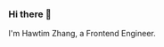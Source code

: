 ### Hi there 👋

I'm Hawtim Zhang, a Frontend Engineer.

<!-- 

### Technologies

These are some of the technologies and tools that I work with:

![HTML5](https://img.shields.io/badge/-HTML5-E34F26?style=flat-square&logo=html5&logoColor=white)
![CSS3](https://img.shields.io/badge/-CSS3-1572B6?style=flat-square&logo=css3)
![JavaScript](https://img.shields.io/badge/-JavaScript-black?style=flat-square&logo=javascript)
![TypeScript](https://img.shields.io/badge/-TypeScript-007ACC?style=flat-square&logo=typescript)
![Sass](https://img.shields.io/badge/-Sass-CC6699?style=flat-square&logo=sass&logoColor=white)
![Nodejs](https://img.shields.io/badge/-Nodejs-339933?style=flat-square&logo=Node.js&logoColor=white)
![Bootstrap](https://img.shields.io/badge/-Bootstrap-563D7C?style=flat-square&logo=bootstrap)
[![jest](https://jestjs.io/img/jest-badge.svg)](https://github.com/facebook/jest)
![Git](https://img.shields.io/badge/-Git-black?style=flat-square&logo=git)
![GitHub](https://img.shields.io/badge/-GitHub-181717?style=flat-square&logo=github)
![IntelliJ](https://img.shields.io/badge/-IntelliJ%20IDEA-black?style=flat-square&logo=intellij-idea&logoColor=white)
![VSCode](https://img.shields.io/badge/-VSCode-007ACC?style=flat-square&logo=visual-studio-code&logoColor=white)
![MongoDB](https://img.shields.io/badge/-MongoDB-black?style=flat-square&logo=mongodb)
![MySQL](https://img.shields.io/badge/-MySQL-4479A1?style=flat-square&logo=mysql&logoColor=white)
![Docker](https://img.shields.io/badge/-Docker-2496ED?style=flat-square&logo=docker&logoColor=white)

Specify with:

![VueJS](https://img.shields.io/badge/-VueJS-42B983?style=flat-square&logo=vuejs)
![VueX](https://img.shields.io/badge/-VueX-42B983?style=flat-square&logo=vuex)
![VueRouter](https://img.shields.io/badge/-VueRouter-42B983?style=flat-square&logo=vuerouter)
![Vue-i18n](https://img.shields.io/badge/-VueI18N-42B983?style=flat-square&logo=vuei18n)

![ReactJS](https://img.shields.io/badge/-ReactJS-61DAFB?style=flat-square&logo=reactjs)
![Redux](https://img.shields.io/badge/-Redux-61DAFB?style=flat-square)

-->
